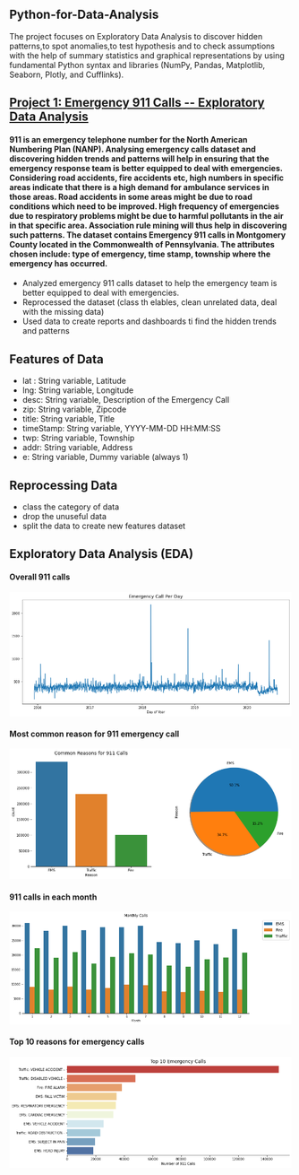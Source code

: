 ## Python-for-Data-Analysis
The project focuses on Exploratory Data Analysis to discover hidden patterns,to spot anomalies,to test hypothesis and to check assumptions with the help of summary statistics and graphical representations by using fundamental Python syntax and libraries (NumPy, Pandas, Matplotlib, Seaborn, Plotly, and Cufflinks).


## [Project 1: Emergency 911 Calls -- Exploratory Data Analysis](https://github.com/Ivan-Meng0115/Python-for-Exploratory-Data-Analysis/blob/main/Emergency%20911%20Calls%20--%20Exploratory%20Data%20Analysis%20Project%20.ipynb)

#### 911 is an emergency telephone number for the North American Numbering Plan (NANP). Analysing emergency calls dataset and discovering hidden trends and patterns will help in ensuring that the emergency response team is better equipped to deal with emergencies. Considering road accidents, fire accidents etc, high numbers in specific areas indicate that there is a high demand for ambulance services in those areas. Road accidents in some areas might be due to road conditions which need to be improved. High frequency of emergencies due to respiratory problems might be due to harmful pollutants in the air in that specific area. Association rule mining will thus help in discovering such patterns. The dataset contains Emergency 911 calls in Montgomery County located in the Commonwealth of Pennsylvania. The attributes chosen include: type of emergency, time stamp, township where the emergency has occurred.

* Analyzed emergency 911 calls dataset to help the emergency team is better equipped to deal with emergencies.
* Reprocessed the dataset (class th elables, clean unrelated data, deal with the missing data)
* Used data to create reports and dashboards ti find the hidden trends and patterns

## Features of Data
* lat : String variable, Latitude
* lng: String variable, Longitude
* desc: String variable, Description of the Emergency Call
* zip: String variable, Zipcode
* title: String variable, Title
* timeStamp: String variable, YYYY-MM-DD HH:MM:SS
* twp: String variable, Township
* addr: String variable, Address
* e: String variable, Dummy variable (always 1)


## Reprocessing Data
* class the category of data
* drop the unuseful data
* split the data to create new features dataset


## Exploratory Data Analysis (EDA)


#### Overall 911 calls
![](/output_58_0.png)

#### Most common reason for 911 emergency call
![](/output_45_0.png)

#### 911 calls in each month
![](/output_50_0.png)


#### Top 10 reasons for emergency calls
![](/output_55_0.png)



